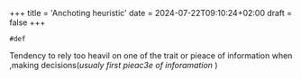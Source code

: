 +++
title = 'Anchoting heuristic'
date = 2024-07-22T09:10:24+02:00
draft = false
+++

    #def
Tendency to rely too heavil on one of the trait or pieace of information when ,making decisions(*usualy first pieac3e of inforamation* )